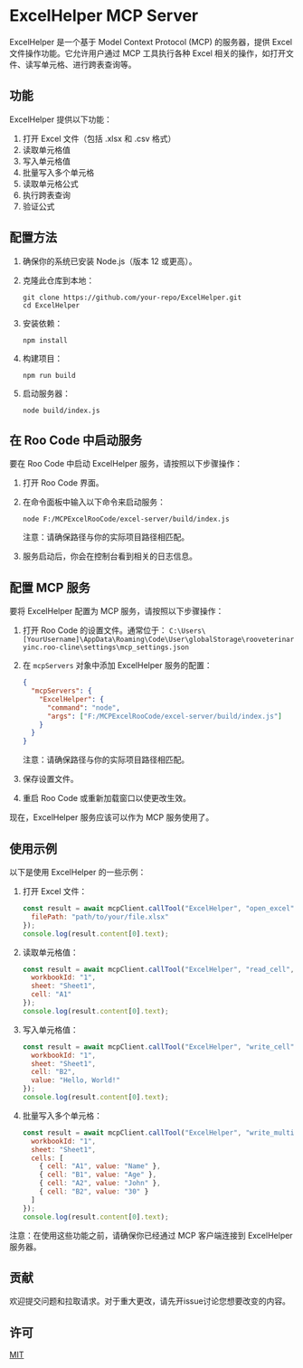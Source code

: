# ExcelHelper MCP Server

ExcelHelper 是一个基于 Model Context Protocol (MCP) 的服务器，提供 Excel 文件操作功能。它允许用户通过 MCP 工具执行各种 Excel 相关的操作，如打开文件、读写单元格、进行跨表查询等。

## 功能

ExcelHelper 提供以下功能：

1. 打开 Excel 文件（包括 .xlsx 和 .csv 格式）
2. 读取单元格值
3. 写入单元格值
4. 批量写入多个单元格
5. 读取单元格公式
6. 执行跨表查询
7. 验证公式

## 配置方法

1. 确保你的系统已安装 Node.js（版本 12 或更高）。

2. 克隆此仓库到本地：

   ```
   git clone https://github.com/your-repo/ExcelHelper.git
   cd ExcelHelper
   ```

3. 安装依赖：

   ```
   npm install
   ```

4. 构建项目：

   ```
   npm run build
   ```

5. 启动服务器：

   ```
   node build/index.js
   ```

## 在 Roo Code 中启动服务

要在 Roo Code 中启动 ExcelHelper 服务，请按照以下步骤操作：

1. 打开 Roo Code 界面。

2. 在命令面板中输入以下命令来启动服务：

   ```
   node F:/MCPExcelRooCode/excel-server/build/index.js
   ```

   注意：请确保路径与你的实际项目路径相匹配。

3. 服务启动后，你会在控制台看到相关的日志信息。

## 配置 MCP 服务

要将 ExcelHelper 配置为 MCP 服务，请按照以下步骤操作：

1. 打开 Roo Code 的设置文件。通常位于：
   `C:\Users\[YourUsername]\AppData\Roaming\Code\User\globalStorage\rooveterinaryinc.roo-cline\settings\mcp_settings.json`

2. 在 `mcpServers` 对象中添加 ExcelHelper 服务的配置：

   ```json
   {
     "mcpServers": {
       "ExcelHelper": {
         "command": "node",
         "args": ["F:/MCPExcelRooCode/excel-server/build/index.js"]
       }
     }
   }
   ```

   注意：请确保路径与你的实际项目路径相匹配。

3. 保存设置文件。

4. 重启 Roo Code 或重新加载窗口以使更改生效。

现在，ExcelHelper 服务应该可以作为 MCP 服务使用了。

## 使用示例

以下是使用 ExcelHelper 的一些示例：

1. 打开 Excel 文件：

   ```javascript
   const result = await mcpClient.callTool("ExcelHelper", "open_excel", {
     filePath: "path/to/your/file.xlsx"
   });
   console.log(result.content[0].text);
   ```

2. 读取单元格值：

   ```javascript
   const result = await mcpClient.callTool("ExcelHelper", "read_cell", {
     workbookId: "1",
     sheet: "Sheet1",
     cell: "A1"
   });
   console.log(result.content[0].text);
   ```

3. 写入单元格值：

   ```javascript
   const result = await mcpClient.callTool("ExcelHelper", "write_cell", {
     workbookId: "1",
     sheet: "Sheet1",
     cell: "B2",
     value: "Hello, World!"
   });
   console.log(result.content[0].text);
   ```

4. 批量写入多个单元格：

   ```javascript
   const result = await mcpClient.callTool("ExcelHelper", "write_multiple_cells", {
     workbookId: "1",
     sheet: "Sheet1",
     cells: [
       { cell: "A1", value: "Name" },
       { cell: "B1", value: "Age" },
       { cell: "A2", value: "John" },
       { cell: "B2", value: "30" }
     ]
   });
   console.log(result.content[0].text);
   ```

注意：在使用这些功能之前，请确保你已经通过 MCP 客户端连接到 ExcelHelper 服务器。

## 贡献

欢迎提交问题和拉取请求。对于重大更改，请先开issue讨论您想要改变的内容。

## 许可

[MIT](https://choosealicense.com/licenses/mit/)